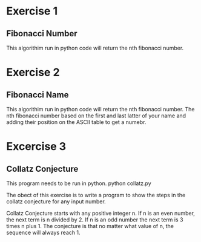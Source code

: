 # Exercise 1  
## Fibonacci Number

This algorithim run in python code will return the nth fibonacci number.
 

# Exercise 2 
## Fibonacci Name

This algorithim run in python code will return the nth fibonacci number.  The nth fibonacci number based on the first and last latter of your name and adding their position on the ASCII table to get a numebr.


# Excercise 3
## Collatz Conjecture

This program needs to be run in python. python collatz.py

The obect of this exercise is to write a program to show the steps in the collatz conjecture for any input number.

Collatz Conjecture starts with any positive integer n. 
If n is an even number, the next term is n divided by 2. 
If n is an odd number the next term is 3 times n plus 1. 
The conjecture is that no matter what value of n, the sequence will always reach 1.




